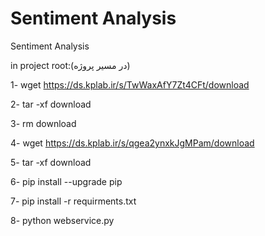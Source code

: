 # Sentiment Analysis
Sentiment Analysis

in project root:(در مسیر پروژه)

1- wget https://ds.kplab.ir/s/TwWaxAfY7Zt4CFt/download

2- tar -xf download

3- rm download

4- wget https://ds.kplab.ir/s/qgea2ynxkJgMPam/download

5- tar -xf download

6- pip install --upgrade pip

7- pip install -r  requirments.txt

8- python webservice.py

